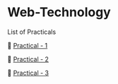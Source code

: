 # Web-Technology
List of Practicals


🎯 [Practical - 1](https://github.com/deepakm12/Resume)


🎯 [Practical - 2](/Practical%20-%202/)


🎯 [Practical - 3](/Practical%20-%203/)
